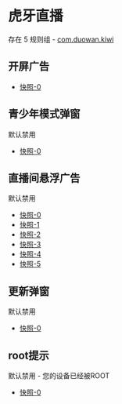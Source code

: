 # 虎牙直播

存在 5 规则组 - [com.duowan.kiwi](/src/apps/com.duowan.kiwi.ts)

## 开屏广告

- [快照-0](https://i.gkd.li/import/13052592)

## 青少年模式弹窗

默认禁用

- [快照-0](https://i.gkd.li/import/12908790)

## 直播间悬浮广告

默认禁用

- [快照-0](https://i.gkd.li/import/12901045)
- [快照-1](https://i.gkd.li/import/12901044)
- [快照-2](https://i.gkd.li/import/13395604)
- [快照-3](https://i.gkd.li/import/13395606)
- [快照-4](https://i.gkd.li/import/13417245)
- [快照-5](https://i.gkd.li/import/13401266)

## 更新弹窗

默认禁用

- [快照-0](https://i.gkd.li/import/13440833)

## root提示

默认禁用 - 您的设备已经被ROOT

- [快照-0](https://i.gkd.li/import/13536744)
